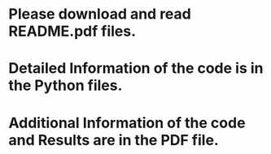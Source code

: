 # Please download and read README.pdf files.

# Detailed Information of the code is in the Python files.
# Additional Information of the code and Results are in the PDF file.
